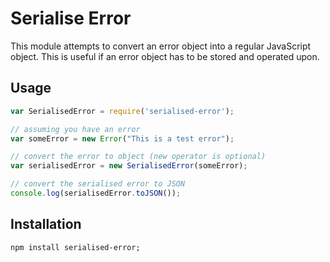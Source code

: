 # Serialise Error

This module attempts to convert an error object into a regular JavaScript object. This is useful if an error object has
to be stored and operated upon.

## Usage

```javascript
var SerialisedError = require('serialised-error');

// assuming you have an error 
var someError = new Error("This is a test error");

// convert the error to object (new operator is optional)
var serialisedError = new SerialisedError(someError);

// convert the serialised error to JSON
console.log(serialisedError.toJSON());
```

## Installation

```terminal
npm install serialised-error;
```